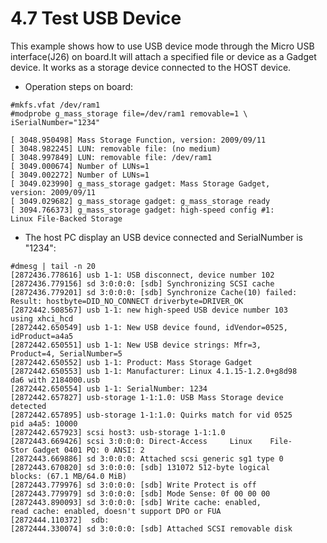 # 4.7 Test USB Device

This example shows how to use USB device mode through the Micro USB interface(J26) on board.It will attach a specified file or device as a Gadget device. It works as a storage device connected to the HOST device.

- Operation steps on board:

```
#mkfs.vfat /dev/ram1
#modprobe g_mass_storage file=/dev/ram1 removable=1 \
iSerialNumber="1234"

[ 3048.950498] Mass Storage Function, version: 2009/09/11
[ 3048.982245] LUN: removable file: (no medium)
[ 3048.997849] LUN: removable file: /dev/ram1
[ 3049.000674] Number of LUNs=1
[ 3049.002272] Number of LUNs=1
[ 3049.023990] g_mass_storage gadget: Mass Storage Gadget, 
version: 2009/09/11
[ 3049.029682] g_mass_storage gadget: g_mass_storage ready
[ 3094.766373] g_mass_storage gadget: high-speed config #1: 
Linux File-Backed Storage

```
- The host PC display an USB device connected and SerialNumber is "1234":

```
#dmesg | tail -n 20
[2872436.778616] usb 1-1: USB disconnect, device number 102
[2872436.779156] sd 3:0:0:0: [sdb] Synchronizing SCSI cache
[2872436.779201] sd 3:0:0:0: [sdb] Synchronize Cache(10) failed:
Result: hostbyte=DID_NO_CONNECT driverbyte=DRIVER_OK
[2872442.508567] usb 1-1: new high-speed USB device number 103 
using xhci_hcd
[2872442.650549] usb 1-1: New USB device found, idVendor=0525, 
idProduct=a4a5
[2872442.650551] usb 1-1: New USB device strings: Mfr=3, 
Product=4, SerialNumber=5
[2872442.650552] usb 1-1: Product: Mass Storage Gadget
[2872442.650553] usb 1-1: Manufacturer: Linux 4.1.15-1.2.0+g8d98
da6 with 2184000.usb
[2872442.650554] usb 1-1: SerialNumber: 1234
[2872442.657827] usb-storage 1-1:1.0: USB Mass Storage device 
detected
[2872442.657895] usb-storage 1-1:1.0: Quirks match for vid 0525 
pid a4a5: 10000
[2872442.657923] scsi host3: usb-storage 1-1:1.0
[2872443.669426] scsi 3:0:0:0: Direct-Access     Linux    File-
Stor Gadget 0401 PQ: 0 ANSI: 2
[2872443.669886] sd 3:0:0:0: Attached scsi generic sg1 type 0
[2872443.670820] sd 3:0:0:0: [sdb] 131072 512-byte logical 
blocks: (67.1 MB/64.0 MiB)
[2872443.779976] sd 3:0:0:0: [sdb] Write Protect is off
[2872443.779979] sd 3:0:0:0: [sdb] Mode Sense: 0f 00 00 00
[2872443.890093] sd 3:0:0:0: [sdb] Write cache: enabled, 
read cache: enabled, doesn't support DPO or FUA
[2872444.110372]  sdb:
[2872444.330074] sd 3:0:0:0: [sdb] Attached SCSI removable disk

```
